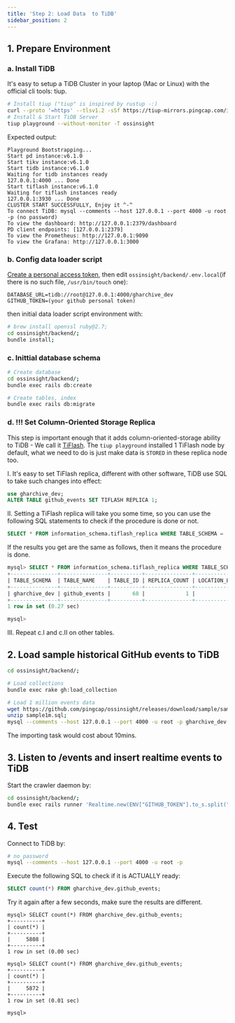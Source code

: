 ```yaml
---
title: 'Step 2: Load Data  to TiDB'
sidebar_position: 2
---
```


## 1. Prepare Environment

### a. Install TiDB

It's easy to setup a TiDB Cluster in your laptop (Mac or Linux) with the official cli tools: tiup.

```bash
# Install tiup ("tiup" is inspired by rustup -:)
curl --proto '=https' --tlsv1.2 -sSf https://tiup-mirrors.pingcap.com/install.sh | sh
# Install & Start TiDB Server
tiup playground --without-monitor -T ossinsight
```

Expected output:
```
Playground Bootstrapping...
Start pd instance:v6.1.0
Start tikv instance:v6.1.0
Start tidb instance:v6.1.0
Waiting for tidb instances ready
127.0.0.1:4000 ... Done
Start tiflash instance:v6.1.0
Waiting for tiflash instances ready
127.0.0.1:3930 ... Done
CLUSTER START SUCCESSFULLY, Enjoy it ^-^
To connect TiDB: mysql --comments --host 127.0.0.1 --port 4000 -u root -p (no password)
To view the dashboard: http://127.0.0.1:2379/dashboard
PD client endpoints: [127.0.0.1:2379]
To view the Prometheus: http://127.0.0.1:9090
To view the Grafana: http://127.0.0.1:3000
```

### b. Config data loader script

[Create a personal access token](/workshop/mini-ossinsight/step-by-step/find-data-source#creating-a-personal-access-token), then edit `ossinsight/backend/.env.local`(if there is no such file, `/usr/bin/touch` one):
```
DATABASE_URL=tidb://root@127.0.0.1:4000/gharchive_dev
GITHUB_TOKEN=(your github personal token)
```

then initial data loader script environment with:
```bash
# brew install openssl ruby@2.7;
cd ossinsight/backend/;
bundle install;
```

### c. Inittial database schema

```bash
# Create database
cd ossinsight/backend/;
bundle exec rails db:create

# Create tables, index
bundle exec rails db:migrate
```

### d. !!! Set Column-Oriented Storage Replica

This step is important enough that it adds column-oriented-storage ability to TiDB - We call it [TiFlash](https://docs.pingcap.com/tidb/dev/tiflash-overview). The `tiup playground` installed 1 TiFlash node by default, what we need to do is just make data is `STORED` in these replica node too.

I. It's easy to set TiFlash replica, different with other software, TiDB use SQL to take such changes into effect:

```sql
use gharchive_dev;
ALTER TABLE github_events SET TIFLASH REPLICA 1;
```

II. Setting a TiFlash replica will take you some time, so you can use the following SQL statements to check if the procedure is done or not.

```sql
SELECT * FROM information_schema.tiflash_replica WHERE TABLE_SCHEMA = 'gharchive_dev' and TABLE_NAME = 'github_events';
```

If the results you get are the same as follows, then it means the procedure is done.

```sql
mysql> SELECT * FROM information_schema.tiflash_replica WHERE TABLE_SCHEMA = 'gharchive_dev' and TABLE_NAME = 'github_events';
+---------------+---------------+----------+---------------+-----------------+-----------+----------+
| TABLE_SCHEMA  | TABLE_NAME    | TABLE_ID | REPLICA_COUNT | LOCATION_LABELS | AVAILABLE | PROGRESS |
+---------------+---------------+----------+---------------+-----------------+-----------+----------+
| gharchive_dev | github_events |       68 |             1 |                 |         1 |        1 |
+---------------+---------------+----------+---------------+-----------------+-----------+----------+
1 row in set (0.27 sec)

mysql>
```

III. Repeat c.I and c.II on other tables.


## 2. Load sample historical GitHub events to TiDB

```bash
cd ossinsight/backend/;

# Load collections
bundle exec rake gh:load_collection

# Load 1 million events data
wget https://github.com/pingcap/ossinsight/releases/download/sample/sample1m.sql.zip;
unzip sample1m.sql;
mysql --comments --host 127.0.0.1 --port 4000 -u root -p gharchive_dev < sample1m.sql
```

The importing task would cost about 10mins.


## 3. Listen to /events and insert realtime events to TiDB

Start the crawler daemon by:

```bash
cd ossinsight/backend/;
bundle exec rails runner 'Realtime.new(ENV["GITHUB_TOKEN"].to_s.split(","), 100).run';
```

## 4. Test

Connect to TiDB by:
```bash
# no password
mysql --comments --host 127.0.0.1 --port 4000 -u root -p
```

Execute the following SQL to check if it is ACTUALLY ready:

```sql
SELECT count(*) FROM gharchive_dev.github_events;
```
Try it again after a few seconds, make sure the results are different.

```
mysql> SELECT count(*) FROM gharchive_dev.github_events;
+----------+
| count(*) |
+----------+
|     5808 |
+----------+
1 row in set (0.00 sec)

mysql> SELECT count(*) FROM gharchive_dev.github_events;
+----------+
| count(*) |
+----------+
|     5872 |
+----------+
1 row in set (0.01 sec)

mysql>
```
